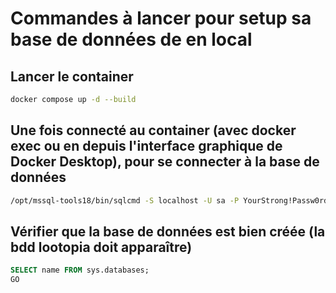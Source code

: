 # Commandes à lancer pour setup sa base de données de en local

## Lancer le container

```sh
docker compose up -d --build
```

## Une fois connecté au container (avec docker exec ou en depuis l'interface graphique de Docker Desktop), pour se connecter à la base de données

```sh
/opt/mssql-tools18/bin/sqlcmd -S localhost -U sa -P YourStrong!Passw0rd -C
```

## Vérifier que la base de données est bien créée (la bdd lootopia doit apparaître)

```sql
SELECT name FROM sys.databases;
GO
```